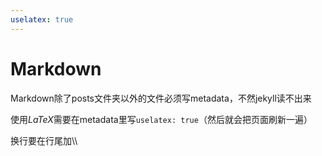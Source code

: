 ```yaml
---
uselatex: true
---
```


# Markdown

Markdown除了posts文件夹以外的文件必须写metadata，不然jekyll读不出来

使用$LaTeX$需要在metadata里写`uselatex: true`（然后就会把页面刷新一遍）

换行要在行尾加\\\